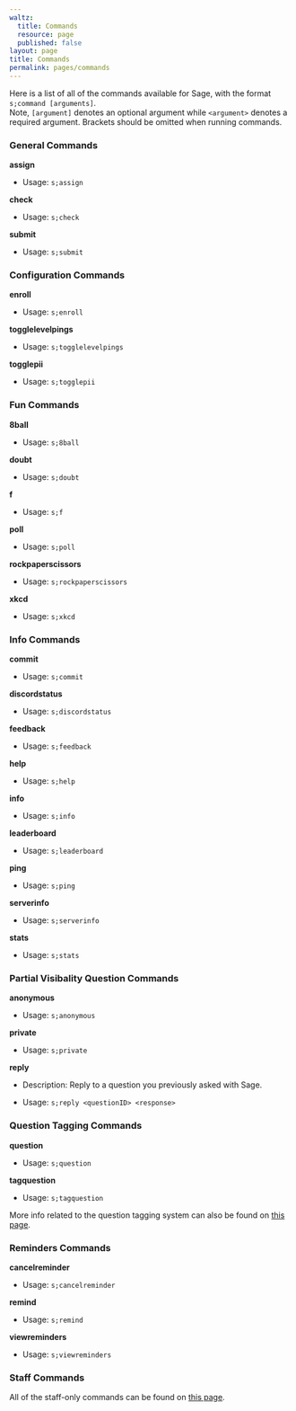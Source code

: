 ```yaml
---
waltz:
  title: Commands
  resource: page
  published: false
layout: page
title: Commands
permalink: pages/commands
---
```

Here is a list of all of the commands available for Sage, with the format `s;command [arguments]`.
<br>
Note, `[argument]` denotes an optional argument while `<argument>` denotes a required argument. Brackets should be omitted when running commands.
### General Commands

**assign**

- Usage: `s;assign `


**check**

- Usage: `s;check `


**submit**

- Usage: `s;submit `
### Configuration Commands

**enroll**

- Usage: `s;enroll `


**togglelevelpings**

- Usage: `s;togglelevelpings `


**togglepii**

- Usage: `s;togglepii `
### Fun Commands

**8ball**

- Usage: `s;8ball `


**doubt**

- Usage: `s;doubt `


**f**

- Usage: `s;f `


**poll**

- Usage: `s;poll `


**rockpaperscissors**

- Usage: `s;rockpaperscissors `


**xkcd**

- Usage: `s;xkcd `
### Info Commands

**commit**

- Usage: `s;commit `


**discordstatus**

- Usage: `s;discordstatus `


**feedback**

- Usage: `s;feedback `


**help**

- Usage: `s;help `


**info**

- Usage: `s;info `


**leaderboard**

- Usage: `s;leaderboard `


**ping**

- Usage: `s;ping `


**serverinfo**

- Usage: `s;serverinfo `


**stats**

- Usage: `s;stats `
### Partial Visibality Question Commands

**anonymous**

- Usage: `s;anonymous `


**private**

- Usage: `s;private `


**reply**

- Description: Reply to a question you previously asked with Sage.

- Usage: `s;reply <questionID> <response>`
### Question Tagging Commands

**question**

- Usage: `s;question `


**tagquestion**

- Usage: `s;tagquestion `

More info related to the question tagging system can also be found on [this page](https://ud-cis-discord.github.io/pages/Question%20Tagging).
### Reminders Commands

**cancelreminder**

- Usage: `s;cancelreminder `


**remind**

- Usage: `s;remind `


**viewreminders**

- Usage: `s;viewreminders `
### Staff Commands
All of the staff-only commands can be found on [this page](https://ud-cis-discord.github.io/staff_pages/staff%20commands).